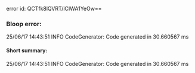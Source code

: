 error id: QCTfk8lQVRT/lCIWA1YeOw==
### Bloop error:

25/06/17 14:43:51 INFO CodeGenerator: Code generated in 30.660567 ms
#### Short summary: 

25/06/17 14:43:51 INFO CodeGenerator: Code generated in 30.660567 ms